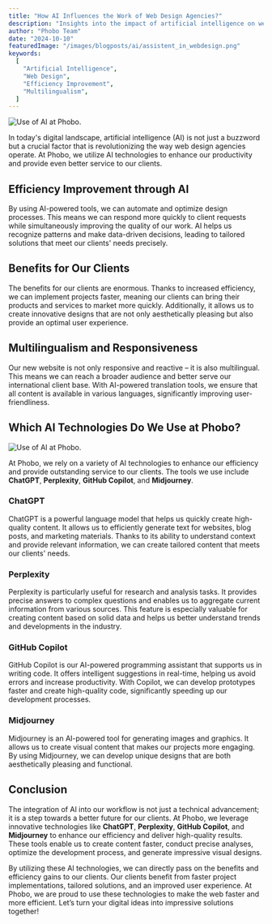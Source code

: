 ```yaml
---
title: "How AI Influences the Work of Web Design Agencies?"
description: "Insights into the impact of artificial intelligence on web design agencies and the benefits for clients."
author: "Phobo Team"
date: "2024-10-10"
featuredImage: "/images/blogposts/ai/assistent_in_webdesign.png"
keywords:
  [
    "Artificial Intelligence",
    "Web Design",
    "Efficiency Improvement",
    "Multilingualism",
  ]
---
```


![Use of AI at Phobo.](/images/blogposts/ai/assistent_in_webdesign.png "The use of artificial intelligence in web agencies")

In today's digital landscape, artificial intelligence (AI) is not just a buzzword but a crucial factor that is revolutionizing the way web design agencies operate. At Phobo, we utilize AI technologies to enhance our productivity and provide even better service to our clients.

## Efficiency Improvement through AI

By using AI-powered tools, we can automate and optimize design processes. This means we can respond more quickly to client requests while simultaneously improving the quality of our work. AI helps us recognize patterns and make data-driven decisions, leading to tailored solutions that meet our clients' needs precisely.

## Benefits for Our Clients

The benefits for our clients are enormous. Thanks to increased efficiency, we can implement projects faster, meaning our clients can bring their products and services to market more quickly. Additionally, it allows us to create innovative designs that are not only aesthetically pleasing but also provide an optimal user experience.

## Multilingualism and Responsiveness

Our new website is not only responsive and reactive – it is also multilingual. This means we can reach a broader audience and better serve our international client base. With AI-powered translation tools, we ensure that all content is available in various languages, significantly improving user-friendliness.

## Which AI Technologies Do We Use at Phobo?

![Use of AI at Phobo.](/images/blogposts/ai/assistent_in_webdesign2.png "The use of artificial intelligence in web agencies")

At Phobo, we rely on a variety of AI technologies to enhance our efficiency and provide outstanding service to our clients. The tools we use include **ChatGPT**, **Perplexity**, **GitHub Copilot**, and **Midjourney**.

### ChatGPT

ChatGPT is a powerful language model that helps us quickly create high-quality content. It allows us to efficiently generate text for websites, blog posts, and marketing materials. Thanks to its ability to understand context and provide relevant information, we can create tailored content that meets our clients' needs.

### Perplexity

Perplexity is particularly useful for research and analysis tasks. It provides precise answers to complex questions and enables us to aggregate current information from various sources. This feature is especially valuable for creating content based on solid data and helps us better understand trends and developments in the industry.

### GitHub Copilot

GitHub Copilot is our AI-powered programming assistant that supports us in writing code. It offers intelligent suggestions in real-time, helping us avoid errors and increase productivity. With Copilot, we can develop prototypes faster and create high-quality code, significantly speeding up our development processes.

### Midjourney

Midjourney is an AI-powered tool for generating images and graphics. It allows us to create visual content that makes our projects more engaging. By using Midjourney, we can develop unique designs that are both aesthetically pleasing and functional.

## Conclusion

The integration of AI into our workflow is not just a technical advancement; it is a step towards a better future for our clients. At Phobo, we leverage innovative technologies like **ChatGPT**, **Perplexity**, **GitHub Copilot**, and **Midjourney** to enhance our efficiency and deliver high-quality results. These tools enable us to create content faster, conduct precise analyses, optimize the development process, and generate impressive visual designs.

By utilizing these AI technologies, we can directly pass on the benefits and efficiency gains to our clients. Our clients benefit from faster project implementations, tailored solutions, and an improved user experience. At Phobo, we are proud to use these technologies to make the web faster and more efficient. Let’s turn your digital ideas into impressive solutions together!

